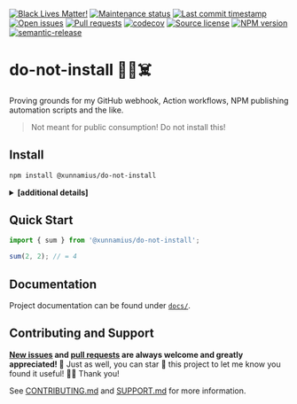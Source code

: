 [![Black Lives Matter!](https://api.ergodark.com/badges/blm 'Join the movement!')](https://secure.actblue.com/donate/ms_blm_homepage_2019)
[![Maintenance status](https://img.shields.io/maintenance/active/2020 'Is this package maintained?')](https://www.npmjs.com/package/@xunnamius/do-not-install)
[![Last commit timestamp](https://img.shields.io/github/last-commit/xunnamius/workflow-playground 'When was the last commit to the official repo?')](https://www.npmjs.com/package/@xunnamius/do-not-install)
[![Open issues](https://img.shields.io/github/issues/xunnamius/workflow-playground 'Number of known issues with this package')](https://www.npmjs.com/package/@xunnamius/do-not-install)
[![Pull requests](https://img.shields.io/github/issues-pr/xunnamius/workflow-playground 'Number of open pull requests')](https://www.npmjs.com/package/@xunnamius/do-not-install)
[![codecov](https://codecov.io/gh/Xunnamius/workflow-playground/branch/main/graph/badge.svg?token=HWRIOBAAPW 'Is this package well-tested?')](https://codecov.io/gh/Xunnamius/workflow-playground)
[![Source license](https://img.shields.io/npm/l/@xunnamius/do-not-install "This package's source license")](https://www.npmjs.com/package/@xunnamius/do-not-install)
[![NPM version](https://api.ergodark.com/badges/npm-pkg-version/@xunnamius/do-not-install 'Install this package using npm or yarn!')](https://www.npmjs.com/package/@xunnamius/do-not-install)
[![semantic-release](https://img.shields.io/badge/%20%20%F0%9F%93%A6%F0%9F%9A%80-semantic--release-e10079.svg 'This repo practices continuous integration and deployment!')](https://github.com/semantic-release/semantic-release)

# do-not-install 🤔🤯☠️

Proving grounds for my GitHub webhook, Action workflows, NPM publishing
automation scripts and the like.

> Not meant for public consumption! Do not install this!

## Install

```bash
npm install @xunnamius/do-not-install
```

<details><summary><strong>[additional details]</strong></summary>

> Note: **typical users don't need to read through this!** This information is
> primarily useful for those attempting to bundle this package or for those who
> have an opinion on ESM versus CJS.

This is a [dual UMD (CJS2)/ES module][dual-module] package. That means this
package exposes both UMD+CJS2 and ESM entry points and can be used in most
JavaScript environments (browsers, any current or LTS Node version, etc).

Loading this package via `require(...)` will cause Node and modern browsers to
use the [CJS2 bundle][cjs2] entry point, disable [tree shaking][tree-shaking] in
Webpack 4, and lead to larger bundles in Webpack 5. Alternatively, loading this
package via `import { ... } from ...` or `import(...)` will cause Node and
modern browsers to use the ESM entry point in [versions that support
it][node-esm-support], in Webpack, and in the browser. Using the `import` syntax
is the modern, preferred choice.

For backwards compatibility with Webpack 4 and Node versions < 14,
[`package.json`](package.json) retains the [`module`][module-key] key, which
points to the ESM entry point, and the [`main`][exports-main-key] key, which
points to both the ESM and CJS2 entry points implicitly (no file extension). For
Webpack 5 and Node versions >= 14, [`package.json`](package.json) includes the
[`exports`][exports-main-key] key, which points to both entry points explicitly.

Though [`package.json`](package.json) includes
[`{ "type": "commonjs"}`][local-pkg], note that the ESM entry points are ES
module (`.mjs`) files. [`package.json`](package.json) also includes the
[`sideEffects`][side-effects-key] key, which is `false` for [optimal tree
shaking][tree-shaking], and the `types` key, which points to a TypeScript
declarations file.

Additionally, this package does not maintain shared state and so does not
exhibit the [dual package hazard][hazard]. However, setting global configuration
may not actually be "globally" recognized by third-party code importing this
package.

</details>

## Quick Start

```typescript
import { sum } from '@xunnamius/do-not-install';

sum(2, 2); // = 4
```

## Documentation

Project documentation can be found under [`docs/`](docs).

## Contributing and Support

**[New issues](https://github.com/Xunnamius/workflow-playground/issues/new/choose)
and [pull requests](https://github.com/Xunnamius/workflow-playground/compare)
are always welcome and greatly appreciated! 🤩** Just as well, you can star 🌟
this project to let me know you found it useful! ✊🏿 Thank you!

See [CONTRIBUTING.md](CONTRIBUTING.md) and [SUPPORT.md](.github/SUPPORT.md) for
more information.

[module-key]: https://webpack.js.org/guides/author-libraries/#final-steps
[side-effects-key]:
  https://webpack.js.org/guides/tree-shaking/#mark-the-file-as-side-effect-free
[dual-module]:
  https://github.com/nodejs/node/blob/8d8e06a345043bec787e904edc9a2f5c5e9c275f/doc/api/packages.md#dual-commonjses-module-packages
[exports-main-key]:
  https://github.com/nodejs/node/blob/8d8e06a345043bec787e904edc9a2f5c5e9c275f/doc/api/packages.md#package-entry-points
[hazard]:
  https://github.com/nodejs/node/blob/8d8e06a345043bec787e904edc9a2f5c5e9c275f/doc/api/packages.md#dual-package-hazard
[cjs2]: https://webpack.js.org/configuration/output/#module-definition-systems
[tree-shaking]: https://webpack.js.org/guides/tree-shaking
[local-pkg]:
  https://github.com/nodejs/node/blob/8d8e06a345043bec787e904edc9a2f5c5e9c275f/doc/api/packages.md#type
[node-esm-support]:
  https://medium.com/%40nodejs/node-js-version-14-available-now-8170d384567e#2368
